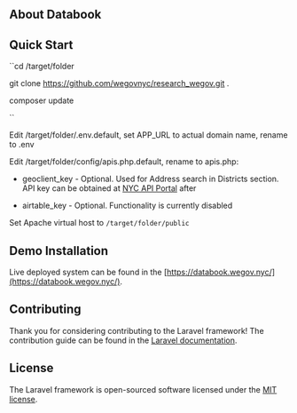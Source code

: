 ## About Databook


## Quick Start

``cd /target/folder

git clone https://github.com/wegovnyc/research_wegov.git .

composer update

``

Edit /target/folder/.env.default, set APP_URL to actual domain name, rename to .env 


Edit /target/folder/config/apis.php.default, rename to apis.php:

- geoclient_key - Optional. Used for Address search in Districts section. API key can be obtained at [NYC API Portal](https://api-portal.nyc.gov/developer) after

- airtable_key - Optional. Functionality is currently disabled


Set Apache virtual host to ``/target/folder/public``


## Demo Installation

Live deployed system can be found in the [https://databook.wegov.nyc/](https://databook.wegov.nyc/).


## Contributing

Thank you for considering contributing to the Laravel framework! The contribution guide can be found in the [Laravel documentation](https://laravel.com/docs/contributions).


## License

The Laravel framework is open-sourced software licensed under the [MIT license](https://opensource.org/licenses/MIT).
